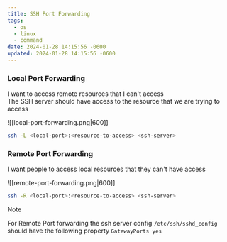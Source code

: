 ```yaml
---
title: SSH Port Forwarding
tags:
  - os
  - linux
  - command
date: 2024-01-28 14:15:56 -0600
updated: 2024-01-28 14:15:56 -0600
---
```


### Local Port Forwarding

I want to access remote resources that I can't access  
The SSH server should have access to the resource that we are trying to access

![[local-port-forwarding.png|600]]

````bash
ssh -L <local-port>:<resource-to-access> <ssh-server>
````

### Remote Port Forwarding

I want people to access local resources that they can't have access

![[remote-port-forwarding.png|600]]

````bash
ssh -R <local-port>:<resource-to-access> <ssh-server>
````

 > [!NOTE]
 > For Remote Port forwarding the ssh server config `/etc/ssh/sshd_config` should have the following property
 > `GatewayPorts yes`
 